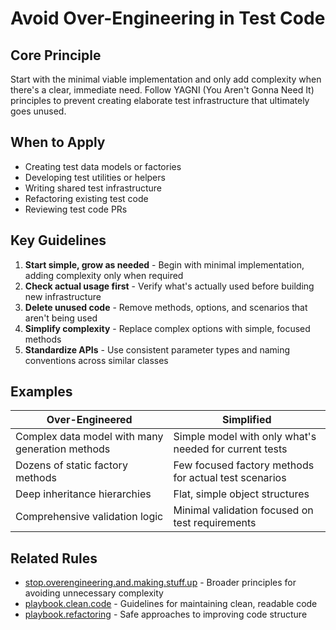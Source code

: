 # Avoid Over-Engineering in Test Code

## Core Principle

Start with the minimal viable implementation and only add complexity when there's a clear, immediate need. Follow YAGNI (You Aren't Gonna Need It) principles to prevent creating elaborate test infrastructure that ultimately goes unused.

## When to Apply

- Creating test data models or factories
- Developing test utilities or helpers
- Writing shared test infrastructure
- Refactoring existing test code
- Reviewing test code PRs

## Key Guidelines

1. **Start simple, grow as needed** - Begin with minimal implementation, adding complexity only when required
2. **Check actual usage first** - Verify what's actually used before building new infrastructure
3. **Delete unused code** - Remove methods, options, and scenarios that aren't being used
4. **Simplify complexity** - Replace complex options with simple, focused methods
5. **Standardize APIs** - Use consistent parameter types and naming conventions across similar classes

## Examples

| Over-Engineered                                 | Simplified                                             |
| ----------------------------------------------- | ------------------------------------------------------ |
| Complex data model with many generation methods | Simple model with only what's needed for current tests |
| Dozens of static factory methods                | Few focused factory methods for actual test scenarios  |
| Deep inheritance hierarchies                    | Flat, simple object structures                         |
| Comprehensive validation logic                  | Minimal validation focused on test requirements        |

## Related Rules

- [stop.overengineering.and.making.stuff.up](../stop.overengineering.and.making.stuff.up.mdc) - Broader principles for avoiding unnecessary complexity
- [playbook.clean.code](../playbook.clean.code.mdc) - Guidelines for maintaining clean, readable code
- [playbook.refactoring](../playbook.refactoring.mdc) - Safe approaches to improving code structure
